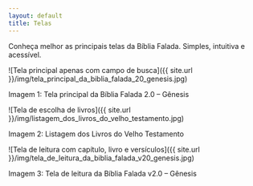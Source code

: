 ```yaml
---
layout: default
title: Telas
---
```


Conheça melhor as principais telas da Bíblia Falada. Simples, intuitiva e acessível. 

![Tela principal apenas com campo de busca]({{ site.url }}/img/tela_principal_da_biblia_falada_20_genesis.jpg)

Imagem 1: Tela principal da Bíblia Falada 2.0 – Gênesis

![Tela de escolha de livros]({{ site.url }}/img/listagem_dos_livros_do_velho_testamento.jpg)

Imagem 2: Listagem dos Livros do Velho Testamento

![Tela de leitura com capítulo, livro e versículos]({{ site.url }}/img/tela_de_leitura_da_biblia_falada_v20_genesis.jpg)

Imagem 3: Tela de leitura da Bíblia Falada v2.0 – Gênesis
